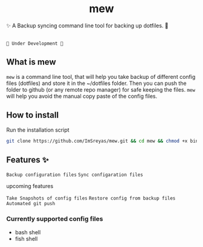 <h1 align="center">mew</h1>
✨ A Backup syncing command line tool for backing up dotfiles. 🐧
<br><br>

`🚧 Under Development 🚧`

## What is mew 

`mew` is a command line tool, that will help you take backup of different config files (dotfiles) and store it in the ~/dotfiles folder. Then you can push the folder to github (or any remote repo manager) for safe keeping the files. `mew` will help you avoid the manual copy paste of the config files.

## How to install 

Run the installation script
```bash
git clone https://github.com/ImSreyas/mew.git && cd mew && chmod +x bin/mew.sh && sh install.sh
```

## Features ✨

` Backup configuration files `
` Sync configaration files ` 

upcoming features

` Take Snapshots of config files `
` Restore config from backup files ` 
` Automated git push `


### Currently supported config files
- bash shell
- fish shell
  

